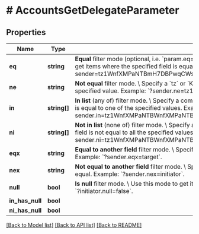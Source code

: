 # # AccountsGetDelegateParameter

## Properties

Name | Type | Description | Notes
------------ | ------------- | ------------- | -------------
**eq** | **string** | **Equal** filter mode (optional, i.e. &#x60;param.eq&#x3D;123&#x60; is the same as &#x60;param&#x3D;123&#x60;). \\ Specify a &#x60;tz&#x60; or &#x60;KT&#x60; address to get items where the specified field is equal to the specified value.  Example: &#x60;?sender&#x3D;tz1WnfXMPaNTBmH7DBPwqCWs9cPDJdkGBTZ8&#x60;. | [optional]
**ne** | **string** | **Not equal** filter mode. \\ Specify a &#x60;tz&#x60; or &#x60;KT&#x60; address to get items where the specified field is not equal to the specified value.  Example: &#x60;?sender.ne&#x3D;tz1WnfXMPaNTBmH7DBPwqCWs9cPDJdkGBTZ8&#x60;. | [optional]
**in** | **string[]** | **In list** (any of) filter mode. \\ Specify a comma-separated list of addresses to get items where the specified field is equal to one of the specified values.  Example: &#x60;?sender.in&#x3D;tz1WnfXMPaNTBWnfXMPaNTBWnfXMPaNTBNTB,tz1SiPXX4MYGNJNDSiPXX4MYGNJNDSiPXX4M&#x60;. | [optional]
**ni** | **string[]** | **Not in list** (none of) filter mode. \\ Specify a comma-separated list of addresses to get items where the specified field is not equal to all the specified values.  Example: &#x60;?sender.ni&#x3D;tz1WnfXMPaNTBWnfXMPaNTBWnfXMPaNTBNTB,tz1SiPXX4MYGNJNDSiPXX4MYGNJNDSiPXX4M&#x60;. | [optional]
**eqx** | **string** | **Equal to another field** filter mode. \\ Specify a field name to get items where the specified fields are equal.  Example: &#x60;?sender.eqx&#x3D;target&#x60;. | [optional]
**nex** | **string** | **Not equal to another field** filter mode. \\ Specify a field name to get items where the specified fields are not equal.  Example: &#x60;?sender.nex&#x3D;initiator&#x60;. | [optional]
**null** | **bool** | **Is null** filter mode. \\ Use this mode to get items where the specified field is null or not.  Example: &#x60;?initiator.null&#x60; or &#x60;?initiator.null&#x3D;false&#x60;. | [optional]
**in_has_null** | **bool** |  | [optional]
**ni_has_null** | **bool** |  | [optional]

[[Back to Model list]](../../README.md#models) [[Back to API list]](../../README.md#endpoints) [[Back to README]](../../README.md)
